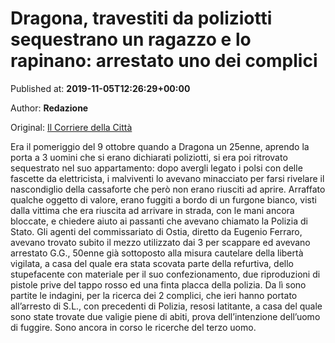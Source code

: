 
# Dragona, travestiti da poliziotti sequestrano un ragazzo e lo rapinano: arrestato uno dei complici

Published at: **2019-11-05T12:26:29+00:00**

Author: **Redazione**

Original: [Il Corriere della Città](https://www.ilcorrieredellacitta.com/news-ostia/dragona-travestiti-da-poliziotti-sequestrano-un-ragazzo-e-lo-rapinano-arrestato-uno-dei-complici.html)

Era il pomeriggio del 9 ottobre quando a Dragona un 25enne, aprendo la porta a 3 uomini che si erano dichiarati poliziotti, si era poi ritrovato sequestrato nel suo appartamento: dopo avergli legato i polsi con delle fascette da elettricista, i malviventi lo avevano minacciato per farsi rivelare il nascondiglio della cassaforte che però non erano riusciti ad aprire.
Arraffato qualche oggetto di valore, erano fuggiti a bordo di un furgone bianco, visti dalla vittima che era riuscita ad arrivare in strada, con le mani ancora bloccate, e chiedere aiuto ai passanti che avevano chiamato la Polizia di Stato.
Gli agenti del commissariato di Ostia, diretto da Eugenio Ferraro, avevano trovato subito il mezzo utilizzato dai 3 per scappare ed avevano arrestato G.G., 50enne già sottoposto alla misura cautelare della libertà vigilata, a casa del quale era stata scovata parte della refurtiva, dello stupefacente con materiale per il suo confezionamento, due riproduzioni di pistole prive del tappo rosso ed una finta placca della polizia.
Da lì sono partite le indagini, per la ricerca dei 2 complici, che ieri hanno portato all’arresto di S.L., con precedenti di Polizia, resosi latitante, a casa del quale sono state trovate due valigie piene di abiti, prova dell’intenzione dell’uomo di fuggire.
Sono ancora in corso le ricerche del terzo uomo.
